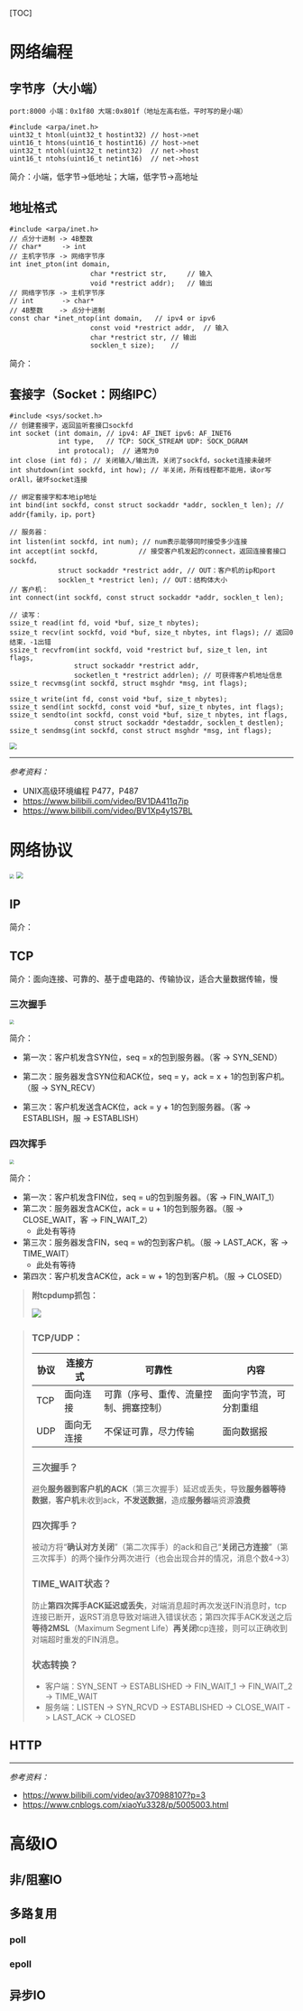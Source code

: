 [TOC]

# 网络编程



## 字节序（大小端）

```
port:8000 小端：0x1f80 大端:0x801f（地址左高右低，平时写的是小端）

#include <arpa/inet.h>
uint32_t htonl(uint32_t hostint32) // host->net
uint16_t htons(uint16_t hostint16) // host->net
uint32_t ntohl(uint32_t netint32)  // net->host
uint16_t ntohs(uint16_t netint16)  // net->host
```

简介：小端，低字节->低地址；大端，低字节->高地址



## 地址格式

```
#include <arpa/inet.h>
// 点分十进制 -> 4B整数
// char*     -> int
// 主机字节序 -> 网络字节序
int inet_pton(int domain,
					char *restrict str,		// 输入
					void *restrict addr);	// 输出
// 网络字节序 -> 主机字节序
// int       -> char*
// 4B整数    -> 点分十进制 
const char *inet_ntop(int domain,	// ipv4 or ipv6
					const void *restrict addr,	// 输入
					char *restrict str,	// 输出
					socklen_t size);	//
```

简介：



## 套接字（Socket：网络IPC）

```
#include <sys/socket.h>
// 创建套接字，返回监听套接口sockfd
int socket (int domain,	// ipv4: AF_INET ipv6: AF_INET6
			int type,	// TCP: SOCK_STREAM UDP: SOCK_DGRAM
			int protocal);	// 通常为0
int close (int fd)； // 关闭输入/输出流，关闭了sockfd，socket连接未破坏
int shutdown(int sockfd, int how); // 半关闭，所有线程都不能用，读or写orAll，破坏socket连接

// 绑定套接字和本地ip地址
int bind(int sockfd, const struct sockaddr *addr, socklen_t len); // addr{family，ip，port}

// 服务器：
int listen(int sockfd, int num); // num表示能够同时接受多少连接
int accept(int sockfd,			// 接受客户机发起的connect，返回连接套接口sockfd，
			struct sockaddr *restrict addr, // OUT：客户机的ip和port
			socklen_t *restrict len); // OUT：结构体大小
// 客户机：
int connect(int sockfd, const struct sockaddr *addr, socklen_t len);

// 读写：
ssize_t read(int fd, void *buf, size_t nbytes);
ssize_t recv(int sockfd, void *buf, size_t nbytes, int flags); // 返回0结束，-1出错
ssize_t recvfrom(int sockfd, void *restrict buf, size_t len, int flags,
				struct sockaddr *restrict addr,
				socketlen_t *restrict addrlen); // 可获得客户机地址信息
ssize_t recvmsg(int sockfd, struct msghdr *msg, int flags);

ssize_t write(int fd, const void *buf, size_t nbytes);
ssize_t send(int sockfd, const void *buf, size_t nbytes, int flags);
ssize_t sendto(int sockfd, const void *buf, size_t nbytes, int flags,
				const struct sockaddr *destaddr, socklen_t destlen);
ssize_t sendmsg(int sockfd, const struct msghdr *msg, int flags);

```

<img src="appendix\tcp_socket.png" style="zoom: 80%;" />



------

*参考资料：*

- UNIX高级环境编程 P477，P487
- https://www.bilibili.com/video/BV1DA411q7ip
- <https://www.bilibili.com/video/BV1Xp4y1S7BL>





# 网络协议

<img src="appendix\osi7.png" style="zoom:50%;" />

<img src="appendix\network.png" style="zoom:75%;" />

## IP

简介：

## TCP

简介：面向连接、可靠的、基于虚电路的、传输协议，适合大量数据传输，慢

### 三次握手

<img src="appendix\3shake.png" style="zoom:50%;" />

简介：

- 第一次：客户机发含SYN位，seq = x的包到服务器。（客 -> SYN_SEND）

- 第二次：服务器发含SYN位和ACK位，seq = y，ack = x + 1的包到客户机。（服 -> SYN_RECV）

- 第三次：客户机发送含ACK位，ack = y + 1的包到服务器。（客 -> ESTABLISH，服 -> ESTABLISH）

  

### 四次挥手

<img src="appendix\4wave.png" style="zoom:50%;" />

简介：

- 第一次：客户机发含FIN位，seq = u的包到服务器。（客 -> FIN_WAIT_1）
- 第二次：服务器发含ACK位，ack = u + 1的包到服务器。（服 -> CLOSE_WAIT，客 -> FIN_WAIT_2）
  - 此处有等待
- 第三次：服务器发含FIN，seq = w的包到客户机。（服 -> LAST_ACK，客 -> TIME_WAIT）
  - 此处有等待
- 第四次：客户机发含ACK位，ack = w + 1的包到客户机。（服 -> CLOSED）



> **附tcpdump抓包：**
>
> ![](appendix\3s4w.png)



> ### **TCP/UDP：**
>
> | 协议 | 连接方式   | 可靠性                                 | 内容                   |
> | ---- | ---------- | -------------------------------------- | ---------------------- |
> | TCP  | 面向连接   | 可靠（序号、重传、流量控制、拥塞控制） | 面向字节流，可分割重组 |
> | UDP  | 面向无连接 | 不保证可靠，尽力传输                   | 面向数据报             |
>
> 
>
> ### **三次握手？**
>
> 避免**服务器到客户机的ACK**（第三次握手）延迟或丢失，导致**服务器等待数据**，**客户机**未收到ack，**不发送数据**，造成**服务器**端资源**浪费**
>
> 
>
> ### **四次挥手？**
>
> 被动方将“**确认对方关闭**”（第二次挥手）的ack和自己“**关闭己方连接**”（第三次挥手）的两个操作分两次进行（也会出现合并的情况，消息个数4->3）
>
> 
>
> ### **TIME_WAIT状态？**
>
> 防止**第四次挥手ACK延迟或丢失**，对端消息超时再次发送FIN消息时，tcp连接已断开，返RST消息导致对端进入错误状态；第四次挥手ACK发送之后**等待2MSL**（Maximum Segment Life）**再关闭**tcp连接，则可以正确收到对端超时重发的FIN消息。
>
> 
>
> ### **状态转换？**
>
> - 客户端：SYN_SENT -> ESTABLISHED -> FIN_WAIT_1 -> FIN_WAIT_2 -> TIME_WAIT
> - 服务端：LISTEN -> SYN_RCVD -> ESTABLISHED -> CLOSE_WAIT -> LAST_ACK -> CLOSED



## HTTP





------

*参考资料：*

- https://www.bilibili.com/video/av370988107?p=3
- https://www.cnblogs.com/xiaoYu3328/p/5005003.html





# 高级IO



## 非/阻塞IO



## 多路复用

### poll

### epoll



## 异步IO